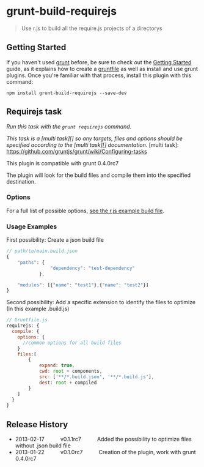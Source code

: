 # grunt-build-requirejs

> Use r.js to build all the require.js projects of a directorys


## Getting Started
If you haven't used [grunt][] before, be sure to check out the [Getting Started][] guide, as it explains how to create a [gruntfile][Getting Started] as well as install and use grunt plugins. Once you're familiar with that process, install this plugin with this command:

```shell
npm install grunt-build-requirejs --save-dev
```

[grunt]: http://gruntjs.com/
[Getting Started]: https://github.com/gruntjs/grunt/blob/devel/docs/getting_started.md


## Requirejs task
_Run this task with the `grunt requirejs` command._

_This task is a [multi task][] so any targets, files and options should be specified according to the [multi task][] documentation._
[multi task]: https://github.com/gruntjs/grunt/wiki/Configuring-tasks


This plugin is compatible with grunt 0.4.0rc7

The plugin will look for the build files and compile them into the specified destination.

### Options

For a full list of possible options, [see the r.js example build file](https://github.com/jrburke/r.js/blob/master/build/example.build.js).
### Usage Examples

First possibility: Create a json build file
```js
// path/to/main.build.json
{
    "paths": {
                "dependency": "test-dependency"
            },

    "modules": [{"name": "test1"},{"name": "test2"}]
}
```

Second possibility: Add a specific extension to identify the files to optimize
(In this example .build.js)

```js
// Gruntfile.js
requirejs: {
  compile: {
    options: {
      //common options for all build files
    }
    files:[
        {
            expand: true,
            cwd: root + components,
            src: ['**/*.build.json', '**/*.build.js'],
            dest: root + compiled
        }
    ]
  }
}
```


## Release History

* 2013-02-17   v0.1.1rc7   Added the possibility to optimize files without .json build file
* 2013-01-22   v0.1.0rc7   Creation of the plugin, work with grunt 0.4.0rc7
